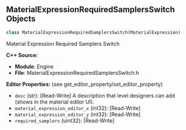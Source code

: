 ## MaterialExpressionRequiredSamplersSwitch Objects

```python
class MaterialExpressionRequiredSamplersSwitch(MaterialExpression)
```

Material Expression Required Samplers Switch

**C++ Source:**

- **Module**: Engine
- **File**: MaterialExpressionRequiredSamplersSwitch.h

**Editor Properties:** (see get_editor_property/set_editor_property)

- ``desc`` (str):  [Read-Write] A description that level designers can add (shows in the material editor UI).
- ``material_expression_editor_x`` (int32):  [Read-Write]
- ``material_expression_editor_y`` (int32):  [Read-Write]
- ``required_samplers`` (uint32):  [Read-Write]

<a id="unreal.MaterialExpressionReroute"></a>